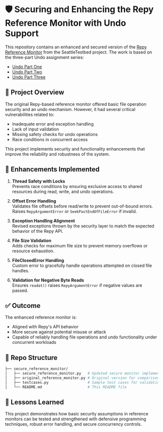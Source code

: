 # 🛡️ Securing and Enhancing the Repy Reference Monitor with Undo Support

This repository contains an enhanced and secured version of the [Repy Reference Monitor](https://github.com/SeattleTestbed/docs/blob/master/EducationalAssignments/UndoPartOne.md) from the SeattleTestbed project. The work is based on the three-part Undo assignment series:

- [Undo Part One](https://github.com/SeattleTestbed/docs/blob/master/EducationalAssignments/UndoPartOne.md)
- [Undo Part Two](https://github.com/SeattleTestbed/docs/blob/master/EducationalAssignments/UndoPartTwo.md)
- [Undo Part Three](https://github.com/SeattleTestbed/docs/blob/master/EducationalAssignments/UndoPartThree.md)

## 📌 Project Overview

The original Repy-based reference monitor offered basic file operation security and an undo mechanism. However, it had several critical vulnerabilities related to:

- Inadequate error and exception handling
- Lack of input validation
- Missing safety checks for undo operations
- Race conditions in concurrent access

This project implements security and functionality enhancements that improve the reliability and robustness of the system.

## 🔧 Enhancements Implemented

1. **Thread Safety with Locks**  
   Prevents race conditions by ensuring exclusive access to shared resources during read, write, and undo operations.

2. **Offset Error Handling**  
   Validates file offsets before read/write to prevent out-of-bound errors. Raises `RepyArgumentError` or `SeekPastEndOfFileError` if invalid.

3. **Exception Handling Alignment**  
   Revised exceptions thrown by the security layer to match the expected behavior of the Repy API.

4. **File Size Validation**  
   Adds checks for maximum file size to prevent memory overflows or resource exhaustion.

5. **FileClosedError Handling**  
   Custom error to gracefully handle operations attempted on closed file handles.

6. **Validation for Negative Byte Reads**  
   Ensures `readat()` raises `RepyArgumentError` if negative values are passed.

## ✅ Outcome

The enhanced reference monitor is:
- Aligned with Repy's API behavior
- More secure against potential misuse or attack
- Capable of reliably handling file operations and undo functionality under concurrent workloads

## 📂 Repo Structure

```bash
├── secure_reference_monitor/
│   ├── secure_reference_monitor.py   # Updated secure monitor implementation
│   ├── original_reference_monitor.py # Original version for comparison
│   ├── testcases.py                  # Sample test cases for validation
│   └── README.md                     # This README file
```

## 🧠 Lessons Learned

This project demonstrates how basic security assumptions in reference monitors can be tested and strengthened with defensive programming techniques, robust error handling, and secure concurrency controls.